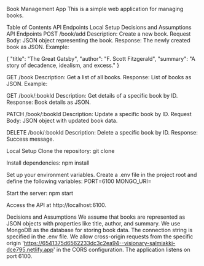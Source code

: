 Book Management App
This is a simple web application for managing books.

Table of Contents
API Endpoints
Local Setup
Decisions and Assumptions
API Endpoints
POST /book/add
Description: Create a new book.
Request Body: JSON object representing the book.
Response: The newly created book as JSON.
Example:

{
  "title": "The Great Gatsby",
  "author": "F. Scott Fitzgerald",
  "summary": "A story of decadence, idealism, and excess."
}

GET /book
Description: Get a list of all books.
Response: List of books as JSON.
Example:


GET /book/:bookId
Description: Get details of a specific book by ID.
Response: Book details as JSON.

PATCH /book/:bookId
Description: Update a specific book by ID.
Request Body: JSON object with updated book data.

DELETE /book/:bookId
Description: Delete a specific book by ID.
Response: Success message.


Local Setup
Clone the repository:
git clone <repository-url>

Install dependencies:
npm install


Set up your environment variables. Create a .env file in the project root and define the following variables:
PORT=6100
MONGO_URI=<your-mongodb-connection-string>

Start the server:
npm start

Access the API at http://localhost:6100.

Decisions and Assumptions
We assume that books are represented as JSON objects with properties like title, author, and summary.
We use MongoDB as the database for storing book data. The connection string is specified in the .env file.
We allow cross-origin requests from the specific origin 'https://6541375d6562233dc3c2ea94--visionary-salmiakki-dce795.netlify.app' in the CORS configuration.
The application listens on port 6100.
